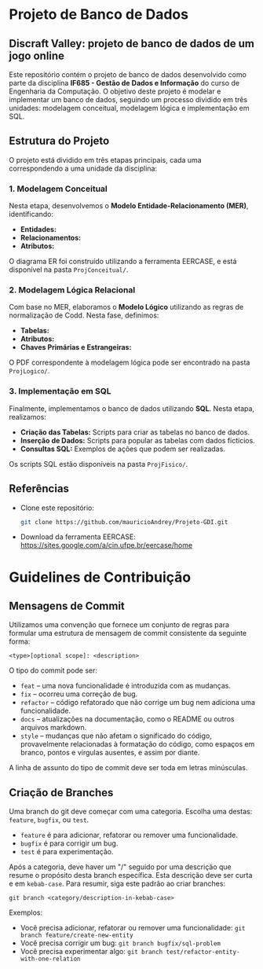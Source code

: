 # Projeto de Banco de Dados

## Discraft Valley: projeto de banco de dados de um jogo online

Este repositório contém o projeto de banco de dados desenvolvido como parte da disciplina **IF685 - Gestão de Dados e Informação** do curso de Engenharia da Computação. O objetivo deste projeto é modelar e implementar um banco de dados, seguindo um processo dividido em três unidades: modelagem conceitual, modelagem lógica e implementação em SQL.

## Estrutura do Projeto

O projeto está dividido em três etapas principais, cada uma correspondendo a uma unidade da disciplina:

### 1. Modelagem Conceitual
Nesta etapa, desenvolvemos o **Modelo Entidade-Relacionamento (MER)**, identificando:
- **Entidades:** 
- **Relacionamentos:** 
- **Atributos:** 

O diagrama ER foi construído utilizando a ferramenta EERCASE, e está disponível na pasta `ProjConceitual/`.

### 2. Modelagem Lógica Relacional
Com base no MER, elaboramos o **Modelo Lógico** utilizando as regras de normalização de Codd. Nesta fase, definimos:
- **Tabelas:** 
- **Atributos:** 
- **Chaves Primárias e Estrangeiras:** 

O PDF correspondente à modelagem lógica pode ser encontrado na pasta `ProjLogico/`.

### 3. Implementação em SQL
Finalmente, implementamos o banco de dados utilizando **SQL**. Nesta etapa, realizamos:
- **Criação das Tabelas:** Scripts para criar as tabelas no banco de dados.
- **Inserção de Dados:** Scripts para popular as tabelas com dados fictícios.
- **Consultas SQL:** Exemplos de ações que podem ser realizadas.

Os scripts SQL estão disponíveis na pasta `ProjFisico/`.

## Referências
- Clone este repositório:
   ```bash
   git clone https://github.com/mauricioAndrey/Projeto-GDI.git
- Download da ferramenta EERCASE: https://sites.google.com/a/cin.ufpe.br/eercase/home

# Guidelines de Contribuição

## Mensagens de Commit

Utilizamos uma convenção que fornece um conjunto de regras para formular uma estrutura de mensagem de commit consistente da seguinte forma:

```
<type>[optional scope]: <description>
```

O tipo do commit pode ser:

- `feat` – uma nova funcionalidade é introduzida com as mudanças.
- `fix` – ocorreu uma correção de bug.
- `refactor` – código refatorado que não corrige um bug nem adiciona uma funcionalidade.
- `docs` – atualizações na documentação, como o README ou outros arquivos markdown.
- `style` – mudanças que não afetam o significado do código, provavelmente relacionadas à formatação do código, como espaços em branco, pontos e vírgulas ausentes, e assim por diante.

A linha de assunto do tipo de commit deve ser toda em letras minúsculas.

## Criação de Branches

Uma branch do git deve começar com uma categoria. Escolha uma destas: `feature`, `bugfix`, ou `test`.

- `feature` é para adicionar, refatorar ou remover uma funcionalidade.
- `bugfix` é para corrigir um bug.
- `test` é para experimentação.

Após a categoria, deve haver um "/" seguido por uma descrição que resume o propósito desta branch específica. Esta descrição deve ser curta e em `kebab-case`. Para resumir, siga este padrão ao criar branches:

```
git branch <category/description-in-kebab-case>
```

Exemplos:

- Você precisa adicionar, refatorar ou remover uma funcionalidade: `git branch feature/create-new-entity`
- Você precisa corrigir um bug: `git branch bugfix/sql-problem`
- Você precisa experimentar algo: `git branch test/refactor-entity-with-one-relation`
